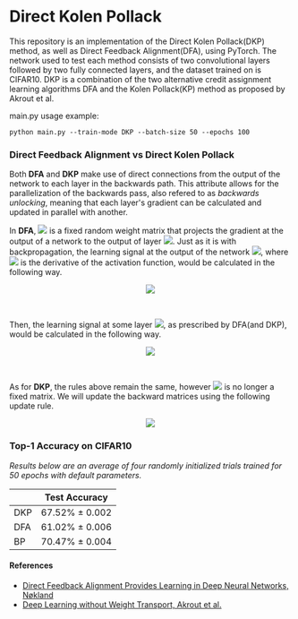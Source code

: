 # Direct Kolen Pollack
This repository is an implementation of the Direct Kolen Pollack(DKP) method, as well as Direct Feedback Alignment(DFA), using PyTorch. The network used to test each method consists of two convolutional layers followed by two fully connected layers, and the dataset trained on is CIFAR10. DKP is a combination of the two alternative credit assignment learning algorithms DFA and the Kolen Pollack(KP) method as proposed by Akrout et al.

main.py usage example:
```
python main.py --train-mode DKP --batch-size 50 --epochs 100
```
### Direct Feedback Alignment vs Direct Kolen Pollack
Both **DFA** and **DKP** make use of direct connections from the output of the network to each layer in the backwards path. This attribute allows for the parallelization of the backwards pass, also refered to as *backwards unlocking*, meaning that each layer's gradient can be calculated and updated in parallel with another.

In **DFA**, <img src="https://render.githubusercontent.com/render/math?math=B_{\ell}"> is a fixed random weight matrix that projects the gradient at the output of a network to the output of layer <img src="https://render.githubusercontent.com/render/math?math=\ell - 1">. Just as it is with backpropagation, the learning signal at the output of the network <img src="https://render.githubusercontent.com/render/math?math=\delta_{k}">, where <img src="https://render.githubusercontent.com/render/math?math=f'()"> is the derivative of the activation function, would be calculated in the following way.
<p align="center"><img src="https://render.githubusercontent.com/render/math?math=\delta_{k} = error\odot f'(a_{k})"></p></br>

Then, the learning signal at some layer <img src="https://render.githubusercontent.com/render/math?math=\ell - 1">, as prescribed by DFA(and DKP), would be calculated in the following way.
<p align="center"><img src="https://render.githubusercontent.com/render/math?math=\delta_{\ell-1} = \delta_{k}\cdot B_{\ell}\odot f'(a_{\ell-1})"></p></br>
  
As for **DKP**, the rules above remain the same, however <img src="https://render.githubusercontent.com/render/math?math=B_{\ell}"> is no longer a fixed matrix. We will update the backward matrices using the following update rule.
<p align="center"><img src="https://render.githubusercontent.com/render/math?math=\nabla B_{\ell} = - \delta_{k}^T\cdot a_{\ell - 1}"></p>

### Top-1 Accuracy on CIFAR10

*Results below are an average of four randomly initialized trials trained for 50 epochs with default parameters.*

|               |  Test Accuracy  |
| ------------- | --------------- |
|      DKP      | 67.52% ± 0.002  |
|      DFA      | 61.02% ± 0.006  |
|      BP       | 70.47% ± 0.004  |


#### References

- <a href="http://papers.nips.cc/paper/6441-direct-feedback-alignment-provides-learning-in-deep-neural-networks.pdf" target="_blank">Direct Feedback Alignment Provides Learning in
Deep Neural Networks, Nøkland</a>
- <a href="https://arxiv.org/pdf/1904.05391.pdf" target="_blank">Deep Learning without Weight Transport, Akrout et al.</a>
